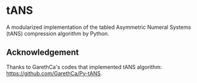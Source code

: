 # tANS

A modularized implementation of the tabled Asymmetric Numeral Systems (tANS) compression algorithm by Python.

## Acknowledgement

Thanks to GarethCa's codes that implemented tANS algorithm: https://github.com/GarethCa/Py-tANS.
